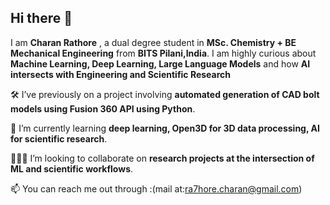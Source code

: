 ## Hi there 👋

<!--
**charanxra7hore/charanxra7hore** is a ✨ _special_ ✨ repository because its `README.md` (this file) appears on your GitHub profile.

Here are some ideas to get you started:

- 🔭 I’m currently working on ...
- 🌱 I’m currently learning ...
- 👯 I’m looking to collaborate on ...
- 🤔 I’m looking for help with ...
- 💬 Ask me about ...
- 📫 How to reach me: ...
- 😄 Pronouns: ...
- ⚡ Fun fact: ...
-->

I am **Charan Rathore** , a dual degree student in **MSc. Chemistry + BE Mechanical Engineering** from **BITS Pilani,India**.
I am highly curious about **Machine Learning, Deep Learning, Large Language Models** and how **AI intersects with Engineering and Scientific Research**

🛠 I’ve previously on a project involving **automated generation of CAD bolt models using Fusion 360 API using Python**.

🌱 I’m currently learning **deep learning, Open3D for 3D data processing, AI for scientific research**.

🧑‍🤝‍🧑 I’m looking to collaborate on **research projects at the intersection of ML and scientific workflows**.

📫 You can reach me out through :(mail at:ra7hore.charan@gmail.com)


